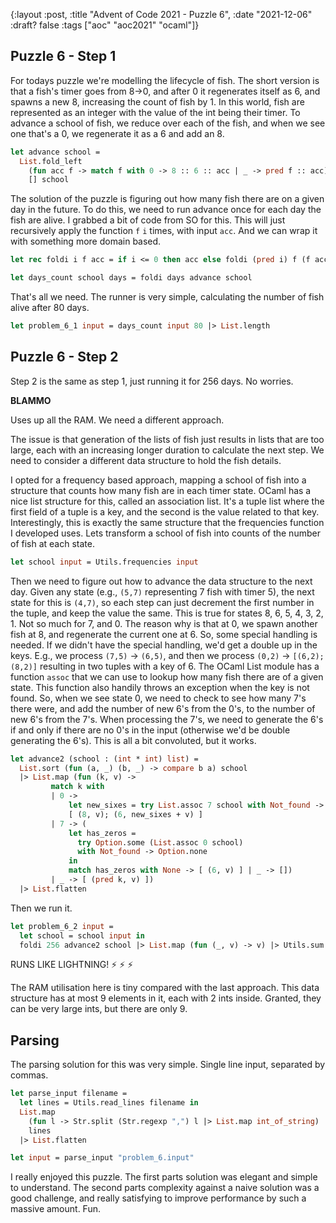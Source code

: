 {:layout :post, :title "Advent of Code 2021 - Puzzle 6", :date "2021-12-06" :draft? false :tags ["aoc" "aoc2021" "ocaml"]}

## Puzzle 6 - Step 1

For todays puzzle we're modelling the lifecycle of fish. The short version is that a fish's timer goes from 8->0, and after 0 it regenerates itself as 6, and spawns a new 8, increasing the count of fish by 1. In this world, fish are represented as an integer with the value of the int being their timer. To advance a school of fish, we reduce over each of the fish, and when we see one that's a 0, we regenerate it as a 6 and add an 8.

``` ocaml
let advance school =
  List.fold_left
    (fun acc f -> match f with 0 -> 8 :: 6 :: acc | _ -> pred f :: acc)
    [] school
```

The solution of the puzzle is figuring out how many fish there are on a given day in the future. To do this, we need to run advance once for each day the fish are alive. I grabbed a bit of code from SO for this.  This will just recursively apply the function `f` `i` times, with input `acc`. And we can wrap it with something more domain based.

``` ocaml
let rec foldi i f acc = if i <= 0 then acc else foldi (pred i) f (f acc)

let days_count school days = foldi days advance school
```

That's all we need. The runner is very simple, calculating the number of fish alive after 80 days.

``` ocaml
let problem_6_1 input = days_count input 80 |> List.length
```

## Puzzle 6 - Step 2

Step 2 is the same as step 1, just running it for 256 days. No worries.

**BLAMMO**

Uses up all the RAM. We need a different approach.

The issue is that generation of the lists of fish just results in lists that are too large, each with an increasing longer duration to calculate the next step. We need to consider a different data structure to hold the fish details.

I opted for a frequency based approach, mapping a school of fish into a structure that counts how many fish are in each timer state. OCaml has a nice list structure for this, called an association list. It's a tuple list where the first field of a tuple is a key, and the second is the value related to that key. Interestingly, this is exactly the same structure that the frequencies function I developed uses. Lets transform a school of fish into counts of the number of fish at each state.

``` ocaml
let school input = Utils.frequencies input
```

Then we need to figure out how to advance the data structure to the next day. Given any state (e.g., `(5,7)` representing 7 fish with timer 5), the next state for this is `(4,7)`, so each step can just decrement the first number in the tuple, and keep the value the same. This is true for states 8, 6, 5, 4, 3, 2, 1. Not so much for 7, and 0. The reason why is that at 0, we spawn another fish at 8, and regenerate the current one at 6. So, some special handling is needed. If we didn't have the special handling, we'd get a double up in the keys. E.g., we process `(7,5)` -> `(6,5)`, and then we process `(0,2)` -> `[(6,2);(8,2)]` resulting in two tuples with a key of 6. The OCaml List module has a function `assoc` that we can use to lookup how many fish there are of a given state. This function also handily throws an exception when the key is not found. So, when we see state 0, we need to check to see how many 7's there were, and add the number of new 6's from the 0's, to the number of new 6's from the 7's. When processing the 7's, we need to generate the 6's if and only if there are no 0's in the input (otherwise we'd be double generating the 6's). This is all a bit convoluted, but it works.

``` ocaml
let advance2 (school : (int * int) list) =
  List.sort (fun (a, _) (b, _) -> compare b a) school
  |> List.map (fun (k, v) ->
         match k with
         | 0 ->
             let new_sixes = try List.assoc 7 school with Not_found -> 0 in
             [ (8, v); (6, new_sixes + v) ]
         | 7 -> (
             let has_zeros =
               try Option.some (List.assoc 0 school)
               with Not_found -> Option.none
             in
             match has_zeros with None -> [ (6, v) ] | _ -> [])
         | _ -> [ (pred k, v) ])
  |> List.flatten
```

Then we run it.

``` ocaml
let problem_6_2 input =
  let school = school input in
  foldi 256 advance2 school |> List.map (fun (_, v) -> v) |> Utils.sum
```

RUNS LIKE LIGHTNING! ⚡️ ⚡️ ⚡️

The RAM utilisation here is tiny compared with the last approach. This data structure has at most 9 elements in it, each with 2 ints inside. Granted, they can be very large ints, but there are only 9.

## Parsing

The parsing solution for this was very simple. Single line input, separated by commas.

``` ocaml
let parse_input filename =
  let lines = Utils.read_lines filename in
  List.map
    (fun l -> Str.split (Str.regexp ",") l |> List.map int_of_string)
    lines
  |> List.flatten

let input = parse_input "problem_6.input"
```

I really enjoyed this puzzle. The first parts solution was elegant and simple to understand. The second parts complexity against a naive solution was a good challenge, and really satisfying to improve performance by such a massive amount. Fun.
